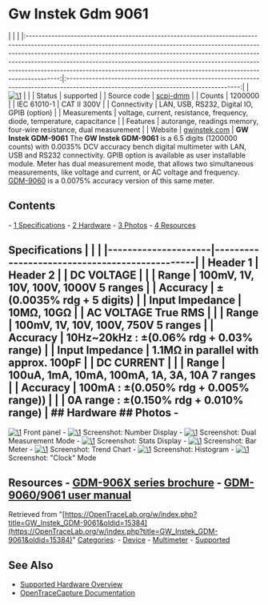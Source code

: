 # Gw Instek Gdm 9061

| | | |:----------------------------------------------------------------------------------------------------------------------------------------------------------------------------------------------------------------------------------------------------------------------------------------------------------------------------------------------------------------------------------------------------------------:|:------------------------------------------------------------------------------------------------------------------------------------:| | [![\1](../../assets/hardware/general/\2)](./File:Gdm-9061_frontpanel.png.html) | | | Status | supported | | Source code | [scpi-dmm](http://github.com/OpenTraceLab/?p=OpenTraceCapture.git;a=tree;f=src/hardware/scpi-dmm) | | Counts | 1200000 | | IEC 61010-1 | CAT II 300V | | Connectivity | LAN, USB, RS232, Digital IO, GPIB (option) | | Measurements | voltage, current, resistance, frequency, diode, temperature, capacitance | | Features | autorange, readings memory, four-wire resistance, dual measurement | | Website | [gwinstek.com](https://www.gwinstek.com/en-global/products/detail/GDM-906x) | **GW Instek GDM-9061** The **GW Instek GDM-9061** is a 6.5 digits (1200000 counts) with 0.0035% DCV accuracy bench digital multimeter with LAN, USB and RS232 connectivity. GPIB option is available as user installable module. Meter has dual measurement mode, that allows two simultaneous measurements, like voltage and current, or AC voltage and frequency. [GDM-9060](GW_Instek_GDM-9060.html "GW Instek GDM-9060") is a 0.0075% accuracy version of this same meter. 
## Contents 
\- [1 Specifications](GW_Instek_GDM-9061.html#Specifications) \- [2 Hardware](GW_Instek_GDM-9061.html#Hardware) \- [3 Photos](GW_Instek_GDM-9061.html#Photos) \- [4 Resources](GW_Instek_GDM-9061.html#Resources) 
## Specifications | | | |---------------------|-----------------------------------------------| | Header 1 | Header 2 | | DC VOLTAGE | | | Range | 100mV, 1V, 10V, 100V, 1000V 5 ranges | | Accuracy | ±(0.0035% rdg + 5 digits) | | Input Impedance | 10MΩ, 10GΩ | | AC VOLTAGE True RMS | | | Range | 100mV, 1V, 10V, 100V, 750V 5 ranges | | Accuracy | 10Hz~20kHz : ±(0.06% rdg + 0.03% range) | | Input Impedance | 1.1MΩ in parallel with approx. 100pF | | DC CURRENT | | | Range | 100uA, 1mA, 10mA, 100mA, 1A, 3A, 10A 7 ranges | | Accuracy | 100mA : ±(0.050% rdg + 0.005% range)) | | | 0A range : ±(0.150% rdg + 0.010% range) | ## Hardware ## Photos \- 
[![\1](../../assets/hardware/general/\2)](./File:Gdm-9061_frontpanel.png.html)
Front panel
\- 
[![\1](../../assets/hardware/general/\2)](./File:GDM-9061_number_display.png.html)
Screenshot: Number Display
\- 
[![\1](../../assets/hardware/general/\2)](./File:GDM-9061_dual_measurement.png.html)
Screenshot: Dual Measurement Mode
\- 
[![\1](../../assets/hardware/general/\2)](./File:GDM-9061_stats_display.png.html)
Screenshot: Stats Display
\- 
[![\1](../../assets/hardware/general/\2)](./File:GDM-9061_bar_meter.png.html)
Screenshot: Bar Meter
\- 
[![\1](../../assets/hardware/general/\2)](./File:GDM-9061_trend_chart.png.html)
Screenshot: Trend Chart
\- 
[![\1](../../assets/hardware/general/\2)](./File:GDM-9051_histogram.png.html)
Screenshot: Histogram
\- 
[![\1](../../assets/hardware/general/\2)](./File:GDM-9061_clock_mode.png.html)
Screenshot: "Clock" Mode
## Resources \- [GDM-906X series brochure](https://www.gwinstek.com/en-global/products/downloadSeriesDownNew/14686/1772) \- [GDM-9060/9061 user manual](https://www.gwinstek.com/en-global/products/downloadSeriesDownNew/14348/1772)
Retrieved from "[https://OpenTraceLab.org/w/index.php?title=GW_Instek_GDM-9061&oldid=15384](https://OpenTraceLab.org/w/index.php?title=GW_Instek_GDM-9061&oldid=15384)" 
[Categories](specialcategories-specialcategories.md): \- [Device](./Category:Device.html "Category:Device") \- [Multimeter](./Category:Multimeter.html "Category:Multimeter") \- [Supported](./Category:Supported.html "Category:Supported")

## See Also
- [Supported Hardware Overview](../supported-hardware.md)
- [OpenTraceCapture Documentation](../../opentracecapture/overview.md)
